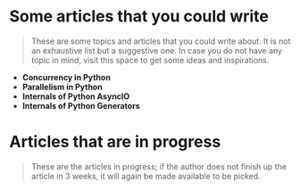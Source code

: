 # Some articles that you could write
> These are some topics and articles that you could write about. It is not an exhaustive list but a suggestive one. In case you do not have any topic in mind, visit this space to get some ideas and inspirations.

 - **Concurrency in Python**
 - **Parallelism in Python**
 - **Internals of Python AsyncIO**
 - **Internals of Python Generators**

# Articles that are in progress
> These are the articles in progress; if the author does not finish up the article in 3 weeks, it will again be made available to be picked.
